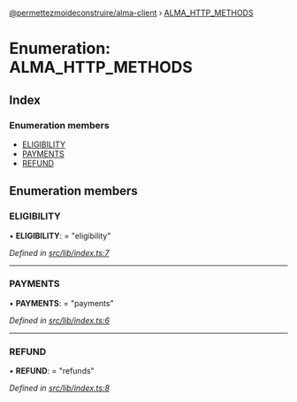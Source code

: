 [@permettezmoideconstruire/alma-client](../globals.md) › [ALMA_HTTP_METHODS](alma_http_methods.md)

# Enumeration: ALMA_HTTP_METHODS

## Index

### Enumeration members

* [ELIGIBILITY](alma_http_methods.md#eligibility)
* [PAYMENTS](alma_http_methods.md#payments)
* [REFUND](alma_http_methods.md#refund)

## Enumeration members

###  ELIGIBILITY

• **ELIGIBILITY**: = "eligibility"

*Defined in [src/lib/index.ts:7](https://github.com/permettez-moi-de-construire/alma-client/blob/b80dcbf/src/lib/index.ts#L7)*

___

###  PAYMENTS

• **PAYMENTS**: = "payments"

*Defined in [src/lib/index.ts:6](https://github.com/permettez-moi-de-construire/alma-client/blob/b80dcbf/src/lib/index.ts#L6)*

___

###  REFUND

• **REFUND**: = "refunds"

*Defined in [src/lib/index.ts:8](https://github.com/permettez-moi-de-construire/alma-client/blob/b80dcbf/src/lib/index.ts#L8)*
